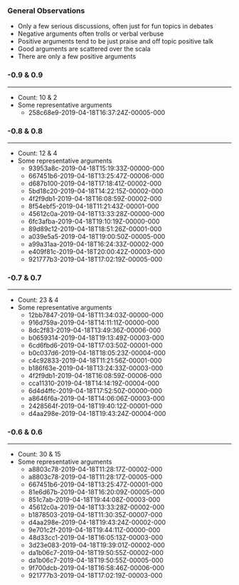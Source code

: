### General Observations
* Only a few serious discussions, often just for fun topics in debates
* Negative arguments often trolls or verbal verbuse
* Positive arguments tend to be just praise and off topic positive talk
* Good arguments are scattered over the scala
* There are only a few positive arguments

### -0.9 & 0.9
---
* Count: 10 & 2
* Some representative arguments
    * 258c68e9-2019-04-18T16:37:24Z-00005-000

### -0.8 & 0.8
---
* Count: 12 & 4
* Some representative arguments
    * 93953a8c-2019-04-18T15:19:33Z-00000-000
    * 667451b6-2019-04-18T13:25:47Z-00006-000
    * d687b100-2019-04-18T17:18:41Z-00002-000
    * 5bd18c20-2019-04-18T14:22:15Z-00002-000
    * 4f2f9db1-2019-04-18T16:08:59Z-00002-000
    * 8f54ebf5-2019-04-18T11:21:43Z-00001-000
    * 45612c0a-2019-04-18T13:33:28Z-00000-000
    * 6fc3afba-2019-04-18T19:10:19Z-00000-000
    * 89d89c12-2019-04-18T18:51:26Z-00001-000
    * a039e5a5-2019-04-18T19:00:50Z-00005-000
    * a99a31aa-2019-04-18T16:24:33Z-00002-000
    * e409f81c-2019-04-18T20:00:42Z-00003-000
    * 921777b3-2019-04-18T17:02:19Z-00005-000

### -0.7 & 0.7
---
* Count: 23 & 4
* Some representative arguments
    * 12bb7847-2019-04-18T11:34:03Z-00000-000
    * 916d759a-2019-04-18T14:11:11Z-00000-000
    * 8dc2f83-2019-04-18T13:49:36Z-00006-000
    * b0659314-2019-04-18T19:13:49Z-00003-000
    * 6cd6fbd6-2019-04-18T17:03:50Z-00001-000
    * b0c037d6-2019-04-18T18:05:23Z-00004-000
    * c4c92833-2019-04-18T11:21:56Z-00001-000
    * b186f63e-2019-04-18T13:24:33Z-00003-000
    * 4f2f9db1-2019-04-18T16:08:59Z-00006-000
    * cca11310-2019-04-18T14:14:19Z-00004-000
    * 6d4d4ffc-2019-04-18T17:52:50Z-00000-000
    * a8646f6a-2019-04-18T14:06:06Z-00003-000
    * 2428564f-2019-04-18T19:40:12Z-00001-000
    * d4aa298e-2019-04-18T19:43:24Z-00004-000

### -0.6 & 0.6
---
* Count: 30 & 15
* Some representative arguments
    * a8803c78-2019-04-18T11:28:17Z-00002-000
    * a8803c78-2019-04-18T11:28:17Z-00005-000
    * 667451b6-2019-04-18T13:25:47Z-00001-000
    * 81e6d67b-2019-04-18T16:20:09Z-00005-000
    * 851c7ab-2019-04-18T19:44:08Z-00003-000
    * 45612c0a-2019-04-18T13:33:28Z-00002-000
    * b1878503-2019-04-18T11:30:35Z-00007-000
    * d4aa298e-2019-04-18T19:43:24Z-00002-000
    * 9e701c2f-2019-04-18T19:44:11Z-00000-000
    * 48d33cc1-2019-04-18T16:05:13Z-00003-000
    * 3d23e083-2019-04-18T19:39:01Z-00002-000
    * da1b06c7-2019-04-18T19:50:55Z-00002-000
    * da1b06c7-2019-04-18T19:50:55Z-00005-000
    * 9f700dcb-2019-04-18T16:58:46Z-00006-000
    * 921777b3-2019-04-18T17:02:19Z-00003-000
